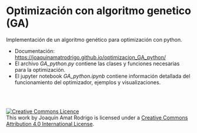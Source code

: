 # Optimización con algoritmo genetico (GA)

Implementación de un algoritmo genético para optimización con python.

+ Documentación: https://joaquinamatrodrigo.github.io/optimizacion_GA_python/
+ El archivo *GA_python.py* contiene las clases y funciones necesarias para la optimización.
+ El jupyter notebook *GA_python.ipynb* contiene información detallada del funcionamiento del optimizador, ejemplos y visualizaciones.

<br><br>

<a rel="license" href="http://creativecommons.org/licenses/by/4.0/"><img alt="Creative Commons Licence" style="border-width:0" src="https://i.creativecommons.org/l/by/4.0/88x31.png" /></a><br />This work by <span xmlns:cc="http://creativecommons.org/ns#" property="cc:attributionName">Joaquín Amat Rodrigo</span> is licensed under a <a rel="license" href="http://creativecommons.org/licenses/by/4.0/">Creative Commons Attribution 4.0 International License</a>.
